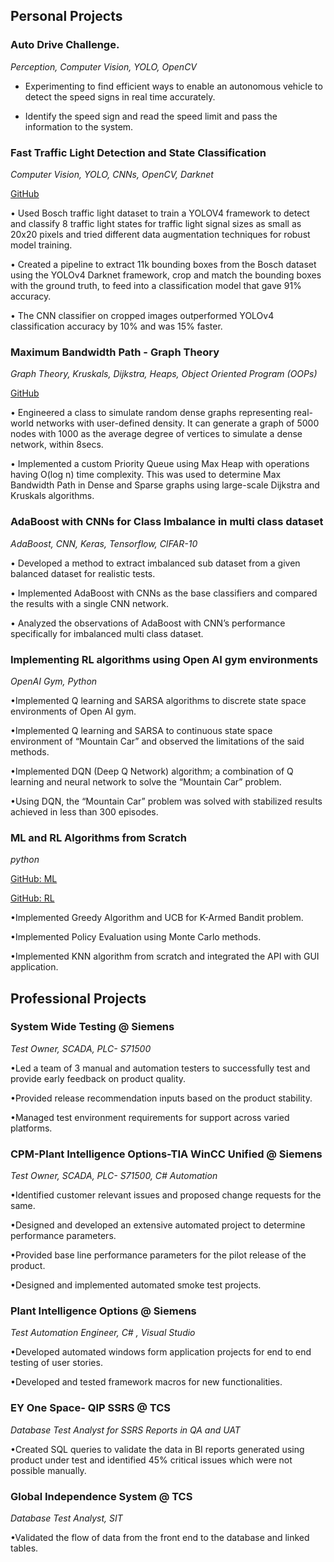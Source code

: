 ## Personal Projects


### Auto Drive Challenge.

_Perception, Computer Vision, YOLO, OpenCV_

- Experimenting to find efficient ways to enable an autonomous vehicle to detect the speed signs in real time accurately.

- Identify the speed sign and read the speed limit and pass the information to the system.

### Fast Traffic Light Detection and State Classification

_Computer Vision, YOLO, CNNs, OpenCV, Darknet_

[GitHub](https://github.com/alekhyaduba/TrafficLightDetectionClassification)

• Used Bosch traffic light dataset to train a YOLOV4 framework to detect and classify 8 traffic light states for traffic light
signal sizes as small as 20x20 pixels and tried different data augmentation techniques for robust model training.

• Created a pipeline to extract 11k bounding boxes from the Bosch dataset using the YOLOv4 Darknet framework, crop
and match the bounding boxes with the ground truth, to feed into a classification model that gave 91% accuracy.

• The CNN classifier on cropped images outperformed YOLOv4 classification accuracy by 10% and was 15% faster.


### Maximum Bandwidth Path - Graph Theory

_Graph Theory, Kruskals, Dijkstra, Heaps, Object Oriented Program (OOPs)_

[GitHub](https://github.com/alekhyaduba/MaximumBandwidth)

• Engineered a class to simulate random dense graphs representing real-world networks with user-defined density. It can
generate a graph of 5000 nodes with 1000 as the average degree of vertices to simulate a dense network, within 8secs.

• Implemented a custom Priority Queue using Max Heap with operations having O(log n) time complexity. This was used
to determine Max Bandwidth Path in Dense and Sparse graphs using large-scale Dijkstra and Kruskals algorithms.


### AdaBoost with CNNs for Class Imbalance in multi class dataset

_AdaBoost, CNN, Keras, Tensorflow, CIFAR-10_

• Developed a method to extract imbalanced sub dataset from a given balanced dataset for realistic tests.

• Implemented AdaBoost with CNNs as the base classifiers and compared the results with a single CNN network.

• Analyzed the observations of AdaBoost with CNN’s performance specifically for imbalanced multi class dataset.

### Implementing RL algorithms using Open AI gym environments

_OpenAI Gym, Python_

•Implemented Q learning and SARSA algorithms to discrete state space environments of Open AI gym.

•Implemented Q learning and SARSA to continuous state space environment of
“Mountain Car” and observed the limitations of the said methods.

•Implemented DQN (Deep Q Network) algorithm; a combination of Q learning and
neural network to solve the “Mountain Car” problem.

•Using DQN, the “Mountain Car” problem was solved with stabilized results
achieved in less than 300 episodes.

### ML and RL Algorithms from Scratch

_python_

[GitHub: ML](https://github.com/alekhyaduba/ML_from_scratch)

[GitHub: RL](https://github.com/alekhyaduba/practice_coding/tree/master/RL%20Project%20CCE)

•Implemented Greedy Algorithm and UCB for K-Armed Bandit problem.

•Implemented Policy Evaluation using Monte Carlo methods.

•Implemented KNN algorithm from scratch and integrated the API with GUI application.

## Professional Projects

### System Wide Testing @ Siemens
_Test Owner, SCADA, PLC- S71500_

•Led a team of 3 manual and automation testers to successfully test and provide early feedback on product
quality.

•Provided release recommendation inputs based on the product stability.

•Managed test environment requirements for support across varied platforms.

### CPM-Plant Intelligence Options-TIA WinCC Unified @ Siemens

_Test Owner, SCADA, PLC- S71500, C# Automation_

•Identified customer relevant issues and proposed change requests for the same.

•Designed and developed an extensive automated project to determine performance parameters.

•Provided base line performance parameters for the pilot release of the product.

•Designed and implemented automated smoke test projects.

### Plant Intelligence Options @ Siemens

_Test Automation Engineer, C# , Visual Studio_

•Developed automated windows form application projects for end to end testing of user stories.

•Developed and tested framework macros for new functionalities.

### EY One Space- QIP SSRS @ TCS
_Database Test Analyst for SSRS Reports in QA and UAT_

•Created SQL queries to validate the data in BI reports generated using product under test and identified 45%
critical issues which were not possible manually.

### Global Independence System @ TCS
_Database Test Analyst, SIT_

•Validated the flow of data from the front end to the database and linked tables.